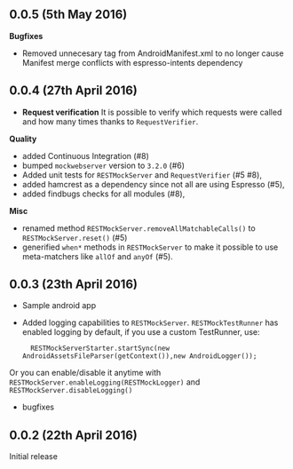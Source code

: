 ## 0.0.5 (5th May 2016)
**Bugfixes**

* Removed unnecesary <application> tag from AndroidManifest.xml to no longer cause Manifest merge conflicts with espresso-intents dependency

## 0.0.4 (27th April 2016)
* **Request verification**
It is possible to verify which requests were called and how many times thanks to `RequestVerifier`.


**Quality**

* added Continuous Integration (#8)
* bumped `mockwebserver` version to `3.2.0` (#6)
* Added unit tests for `RESTMockServer` and `RequestVerifier` (#5 #8),
* added hamcrest as a dependency since not all are using Espresso (#5),
* added findbugs checks for all modules (#8),

**Misc**

* renamed method `RESTMockServer.removeAllMatchableCalls()` to `RESTMockServer.reset()` (#5)
* generified `when*` methods in `RESTMockServer` to make it possible to use meta-matchers like `allOf` and `anyOf` (#5).

## 0.0.3 (23th April 2016)
* Sample android app
* Added logging capabilities to `RESTMockServer`. `RESTMockTestRunner` has enabled logging by default, if you use a custom TestRunner, use:

	 	RESTMockServerStarter.startSync(new AndroidAssetsFileParser(getContext()),new AndroidLogger());
	 	
Or you can enable/disable it anytime with `RESTMockServer.enableLogging(RESTMockLogger)` and `RESTMockServer.disableLogging()`
	
* bugfixes

## 0.0.2 (22th April 2016)
Initial release